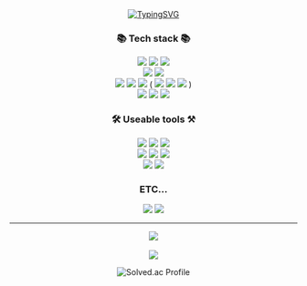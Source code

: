 <div align="center">
  <a href="https://github.com/gyu0918">
    <img src="https://readme-typing-svg.demolab.com?font=Fira+Code&pause=2000&color=1F7EBB&center=true&width=435&lines=안녕하세요+김정규+GITHUB+입니다" alt="TypingSVG" />
  </a>

<h3 align="center">📚 Tech stack 📚</h3>
<div align="center">
  <img src="https://img.shields.io/badge/Java-red?style=flat&logo=openjdk&logoColor=black"/>
  <img src="https://img.shields.io/badge/Spring-6DB33F?style=flat&logo=spring&logoColor=000000"/>
  <img src="https://img.shields.io/badge/Spring Security-6DB33F?style=flat&logo=springsecurity&logoColor=000000"/>
  <br>
  <img src="https://img.shields.io/badge/MySQL-4479A1?style=flat&logo=mysql&logoColor=000000"/>
  <img src="https://img.shields.io/badge/MariaDB-4479A1?style=flat&logo=mariadb&logoColor=000000"/>
  <br>
  <img src="https://img.shields.io/badge/Docker-2496ED?style=flat&logo=docker&logoColor=000000"/>
  <img src="https://img.shields.io/badge/Linux-FCC624?style=flat&logo=linux&logoColor=000000"/>
  <img src="https://img.shields.io/badge/AWS-orange?style=flat&logo=amazonwebservices&logoColor=000000"/>
    (
    <img src="https://img.shields.io/badge/S3-569A31?style=flat&logo=amazons3&logoColor=000000"/>
    <img src="https://img.shields.io/badge/EC2-FF9900?style=flat&logo=amazonec2&logoColor=000000"/>
    <img src="https://img.shields.io/badge/CodeDeploy-FF9900?style=flat&logo=amazonwebservices&logoColor=000000"/>
    )
  <br>
  <img src="https://img.shields.io/badge/HTML5-E34F26?style=flat&logo=html5&logoColor=000000"/>
  <img src="https://img.shields.io/badge/CSS3-1572B6?style=flat&logo=css3&logoColor=000000"/>
  <img src="https://img.shields.io/badge/JavaScript-F7DF1E?style=flat&logo=javascript&logoColor=000000"/>
</div>

<h3 align="center">🛠️ Useable tools ⚒️</h3>
<div align="center">
  <img src="https://img.shields.io/badge/IntellijIDEA-purple?style=flat&logo=intellijidea&logoColor=000000"/>
  <img src="https://img.shields.io/badge/EclipseIDE-lightgray?style=flat&logo=eclipseide&logoColor=2C2255"/>
  <img src="https://img.shields.io/badge/VS Code-blue?style=flat&logo=visualstudiocode&logoColor=000000"/>
  <br>
  <img src="https://img.shields.io/badge/Slack-4A154B?style=flat&logo=slack&logoColor=white"/>
  <img src="https://img.shields.io/badge/Discord-5865F2?style=flat&logo=discord&logoColor=000000"/>
  <img src="https://img.shields.io/badge/Notion-000000?style=flat&logo=notion&logoColor=white"/>
  <br>
  <img src="https://img.shields.io/badge/GitHub-green?style=flat&logo=github&logoColor=000000"/>
  <img src="https://img.shields.io/badge/GitHub Actions-2088FF?style=flat&logo=githubactions&logoColor=000000"/>
</div>

<h3 align="center">ETC...</h3>
<div align="center">
  <img src="https://img.shields.io/badge/JWT-pink?style=flat&logo=jsonwebtokens&logoColor=000000"/>
  <img src="https://img.shields.io/badge/Postman-FF6C37?style=flat&logo=postman&logoColor=000000"/>
</div>
<hr>


<div align="center">
<img src="https://github-readme-stats.vercel.app/api/top-langs/?username=gyu0918&layout=compact"><br><br> 
<img src="https://github-readme-stats.vercel.app/api?username=gyu0918&show_icons=true">
</div>

![Solved.ac Profile](http://mazassumnida.wtf/api/v2/generate_badge?boj=kjk1526)
  
